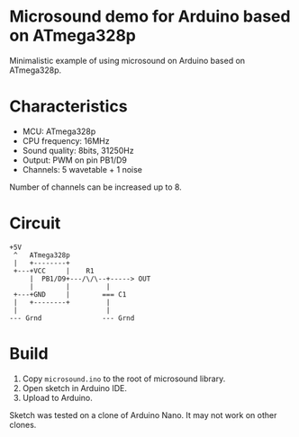 # Microsound demo for Arduino based on ATmega328p

Minimalistic example of using microsound on Arduino based on ATmega328p.

# Characteristics

- MCU: ATmega328p
- CPU frequency: 16MHz
- Sound quality: 8bits, 31250Hz
- Output: PWM on pin PB1/D9
- Channels: 5 wavetable + 1 noise

Number of channels can be increased up to 8.

# Circuit

```
+5V    
 ^   ATmega328p
 |   +--------+
 +---+VCC     |    R1
     |  PB1/D9+---/\/\--+-----> OUT
     |        |         |
 +---+GND     |        === C1
 |   +--------+         |
 |                      |
--- Grnd               --- Grnd
```

# Build

1. Copy `microsound.ino` to the root of microsound library.
2. Open sketch in Arduino IDE.
3. Upload to Arduino.

Sketch was tested on a clone of Arduino Nano. It may not work on other clones.
